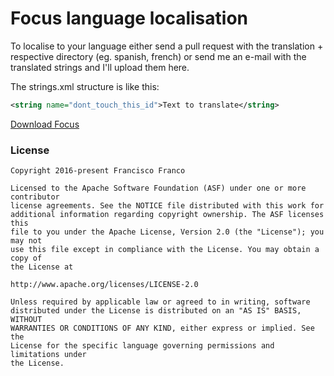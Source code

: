 # Focus language localisation

To localise to your language either send a pull request with the translation + respective directory (eg. spanish, french) or send me an e-mail with the translated strings and I'll upload them here.

The strings.xml structure is like this:

```xml
<string name="dont_touch_this_id">Text to translate</string>
```

[Download Focus](https://play.google.com/store/apps/details?id=com.franco.focus)
### License


```
Copyright 2016-present Francisco Franco

Licensed to the Apache Software Foundation (ASF) under one or more contributor
license agreements. See the NOTICE file distributed with this work for
additional information regarding copyright ownership. The ASF licenses this
file to you under the Apache License, Version 2.0 (the "License"); you may not
use this file except in compliance with the License. You may obtain a copy of
the License at

http://www.apache.org/licenses/LICENSE-2.0

Unless required by applicable law or agreed to in writing, software
distributed under the License is distributed on an "AS IS" BASIS, WITHOUT
WARRANTIES OR CONDITIONS OF ANY KIND, either express or implied. See the
License for the specific language governing permissions and limitations under
the License.
```